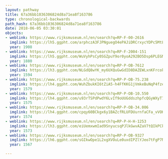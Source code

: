 ```yaml
---
layout: pathway
title: 67a36bb1036306824d8a71ea8f163786
type: chronological-backwards
path_hash: 67a36bb1036306824d8a71ea8f163786
date: 2018-06-05 03:30:01
objects:
- weblink: https://www.rijksmuseum.nl/en/search?q=RP-F-00-2616
  imglink: https://lh5.ggpht.com/arphczA3FJPNguegO4ePAJiDRCrxycYDPc5MtLk0WK41WR3adcm4wHVle57lL0i0DSytZ5WCUjt4LE8FXPlq9PSnp4c=s200
  year: 1908
- weblink: https://www.rijksmuseum.nl/en/search?q=RP-F-2004-151
  imglink: https://lh5.ggpht.com/WuVyhPsCy0SGZpuY9or0yoA292BO5Dsp6PLEGNjTYD9kjJ0c4BramkBqqy9TnzazlRCOFuO9LatEYZLKYznhQGLZaq4=s200
  year: 1880
- weblink: https://www.rijksmuseum.nl/en/search?q=RP-P-OB-7612
  imglink: https://lh3.ggpht.com/NLGdQ8wYK_my6UXQuGwGdID8DAZEWLxnKFrcokPXuP4CBMABnpeJid7uY2fV-KOGiBqiJ6PpZvpfWrksHA-KnEVLQA=s200
  year: 1594
- weblink: https://www.rijksmuseum.nl/en/search?q=RP-P-OB-75.238
  imglink: https://lh4.ggpht.com/WuhZbukKI6tZiA5-h4FfKKG1jVmkeBuNqP4fzePxXexQYQUIvFkWZUuvMfx-5CEm9epFllQK9Hq2cZBEBReLobQ850fV=s200
  year: 1579
- weblink: https://www.rijksmuseum.nl/en/search?q=RP-P-OB-10.550
  imglink: https://lh4.ggpht.com/u93rTSPdPwdY6LvIf9oUUGddszhpfcQGyWXyT7wIoRmbgMEsZnEkm2WtmAgoUCxgI-rDJmxs5yQYqRntQ8UeMDck8s8=s200
  year: 1575
- weblink: https://www.rijksmuseum.nl/en/search?q=RP-P-OB-34.006
  imglink: https://lh4.ggpht.com/cpqy60BCkgx6y1BAZcfRLUFDUurnfaCFa_vVOKkmED-yFmPxNcwxGiH5Om4eny0OPOl0S2hXv-XNn3RzWnWO13FhKg=s200
  year: 1574
- weblink: https://www.rijksmuseum.nl/en/search?q=RP-P-H-H-1253
  imglink: https://lh3.ggpht.com/eiUemxwmIad9SnyucsqPJlkGwvAZaV7tQIkPCkXE7vOgM3ID6LGDT24Oe-CNCHKtJTSsf49G4wewsRV8L703tPzrzp8=s200
  year: 1573
- weblink: https://www.rijksmuseum.nl/en/search?q=RP-P-OB-9327
  imglink: https://lh6.ggpht.com/sGIkwOpe1L2xgXVOuLe0uxdIPZlYJeo7tFgP7NTy4MsUfydGKBZ1hScIeYSbuhAupob3yKqW1NbNb8gOddTCe-SOTj8=s200
  year: 1567

---
```

